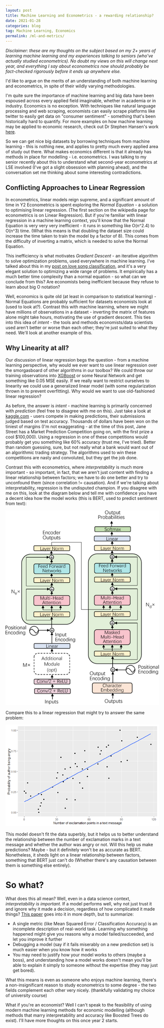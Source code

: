 ```yaml
---
layout: post
title: Machine Learning and Econometrics - a rewarding relationship?
date: 2021-01-28
categories: blog
tag: Machine Learning, Economics
permalink: /ml-and-metrics/
---
```

_Disclaimer: these are my thoughts on the subject based on my 2+ years of learning machine learning and my experiences talking to seniors (who've actually studied econometrics). No doubt my views on this will change next year, and everything I say about econometrics now should probably be fact-checked rigorously before it ends up anywhere else._

I'd like to argue on the merits of an understanding of both machine learning and econometrics, in spite of their wildly varying methodologies.

I'm quite sure the importance of machine learning and big data have been espoused across every applied field imaginable, whether in academia or in industry. Economics is no exception. With techniques like natural language processing and web scraping, economists can easily scrape platforms like twitter to easily get data on "consumer sentiment" - something that's been historically hard to quantify. For more examples on how machine learning may be applied to economic research, check out Dr Stephen Hansen's work [here](https://sekhansen.github.io/pdf_files/qje_2018.pdf).

So we can get nice big datasets by borrowing techniques from machine learning - this is nothing new, and applies to pretty much every applied area of study out there. What makes economics different is that it already has methods in place for modelling - i.e. econometrics. I was talking to my senior recently about this to understand what second-year econometrics at LSE involved (I've got a slight obsession with planning ahead), and the conversation set me thinking about some interesting contradictions.

## Conflicting Approaches to Linear Regression ##
In econometrics, linear models reign supreme, and a significant amount of time in Y2 Econometrics is spent exploring the _Normal Equation_ - a solution to optimising linear regression. (The first section on the wikipedia page for econometrics is on Linear Regression). But if you're familiar with linear regression in a machine learning context, you'll know that the Normal Equation is very very very inefficient - it runs in something like O(n^2.4) to O(n^3) time. (What this means is that doubling the dataset size could increase the time taken to train the model by a factor of 8). This comes from the difficulty of inverting a matrix, which is needed to solve the Normal Equation.

This inefficiency is what motivates _Gradient Descent_ - an iterative algorithm to solve optimization problems, used everywhere in machine learning. I've talked about this in my [post on love song classification](https://ethan-cheong.github.io/love-song-classification-1/), and it's a very elegant solution to optimizing a wide range of problems. It empirically has a much better time complexity than a normal equation - so what can we conclude from this? Are economists being inefficient because they refuse to learn about big O notation?

Well, economics is quite old (at least in comparison to statistical learning) - Normal Equations are probably sufficient for datasets economists look at (used to look at?). Contrast this with machine learning, where we might have millions of observations in a dataset - inverting the matrix of features alone might take hours, motivating the use of gradient descent. This ties into this idea of _intent_ - the tools and methods economists/data scientists used aren't better or worse than each other; they're just suited to what they need. We'll look at another example of this.

## Why Linearity at all? ##
Our discussion of linear regression begs the question - from a machine learning perspective, why would we ever want to use linear regression over the smorgasboard of other algorithms in our toolbox? We could throw our training observations into [XGBoost](https://xgboost.readthedocs.io/en/latest/index.html) or some Neural Network and get something like 0.05 MSE easily. If we really want to restrict ourselves to linearity we could use a generalized linear model (with some regularization thrown in to prevent overfitting). Why would we want to use old-fashioned linear regression?

As before, the answer is _intent_ - machine learning is primarily concerned with _prediction_ (feel free to disagree with me on this). Just take a look at [kaggle.com](https://www.kaggle.com/competitions) - users compete in making predictions, their submissions judged based on test accuracy. Thousands of dollars have been won on the tiniest of margins (I'm not exaggerating - at the time of this post, Jane Street has a Market Prediction Competition going on, with the first prize a cool $100,000). Using a regression in one of these competitions would probably get you something like 60% accuracy (trust me, I've tried). Better than random guessing, sure, but not really what a bank would want out of an algorithmic trading strategy. The algorithms used to win these competitions are nasty and convoluted, but they get the job done.

Contrast this with econometrics, where _interpretability_ is much more important - so important, in fact, that we aren't just content with finding a linear relationship between factors; we have to do one better and try to unconfound them (since correlation != causation). And if we're talking about interpretability, regression is the undisputed champion. If you disagree with me on this, look at the diagram below and tell me with confidence you have a decent idea how the model works (this is BERT, used to predict sentiment from text):

![BERT Architecture](/assets/mlmetrics/bert.png)

Compare this to a linear regression that might try to answer the same problem:

![Linreg](/assets/mlmetrics/plot.png)

This model doesn't fit the data superbly, but it helps us to better understand the relationship between the number of exclamation marks in a text message and whether the author was angry or not. Will this help us make predictions? Maybe - but it definitely won't be as accurate as BERT. Nonetheless, it sheds light on a linear relationship between factors, something that BERT just can't do (Whether there's any causation between them is something else entirely).

# So what?
What does this all mean? Well, even in a data science context, _interpretability is important_. If a model performs well, why not just trust it and ignore why it made a decision, regardless of how complicated it made things? [This paper](https://arxiv.org/abs/1702.08608) goes into it in more depth, but to summarize:
* A single metric (like Mean Squared Error / Classification Accuracy) is an incomplete description of real-world task. Learning why something happened might give you reasons why a model failed/succeeded, and let you improve it further
* Debugging a model (say if it fails miserably on a new prediction set) is much easier when you know how it works
* You may need to justify how your model works to others (maybe a boss), and understanding how a model works doesn't mean you'll be able to explain it simply to someone without the expertise (they may just get bored).

What this means is even as someone who enjoys machine learning, there's a non-insignificant reason to study econometrics to some degree - the two fields complement each other very nicely.
(thankfully validating my choice of university course)

What if you're an economist? Well I can't speak to the feasibility of using modern machine learning methods for economic modelling (although methods that marry interpretability and accuracy like Boosted Trees do exist). I'll have more thoughts on this once year 2 starts.
